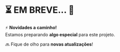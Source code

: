 # ⏳ EM BREVE... 🚀  

⚡ **Novidades a caminho!**  
Estamos preparando **algo especial** para este projeto.  

🔜 Fique de olho para **novas atualizações**!  
